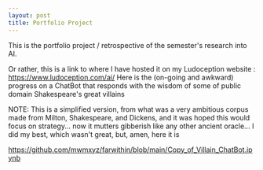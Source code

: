 ```yaml
---
layout: post
title: Portfolio Project
---
```


This is the portfolio project / retrospective of the semester's research into AI. 

Or rather, this is a link to where I have hosted it on my Ludoception website : https://www.ludoception.com/ai/
Here is the (on-going and awkward) progress on a ChatBot that responds with the wisdom of some of public domain Shakespeare's great villains

NOTE: This is a simplified version, from what was a very ambitious corpus made from Milton, Shakespeare, and Dickens, and it was hoped this would focus on strategy... now it mutters gibberish like any other ancient oracle... I did my best, which wasn't great, but, amen, here it is

https://github.com/mwmxyz/farwithin/blob/main/Copy_of_Villain_ChatBot.ipynb

